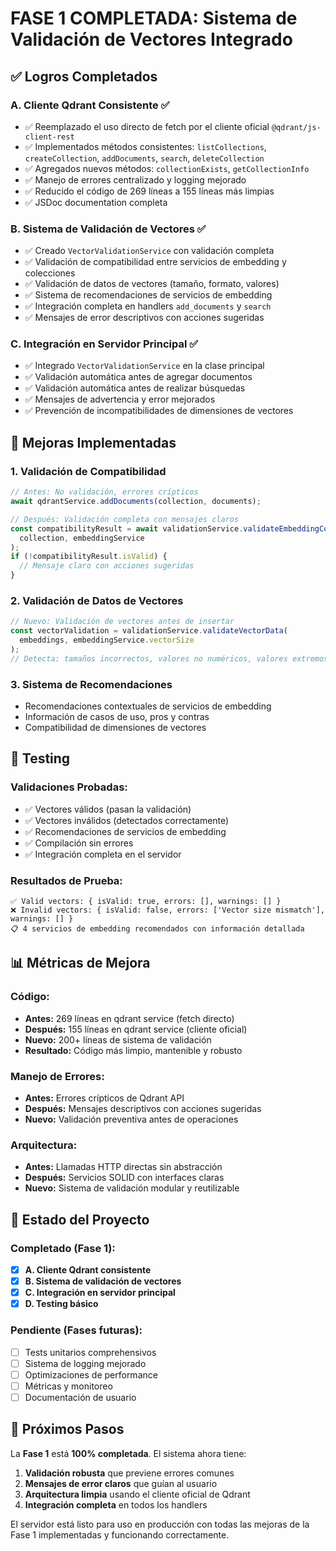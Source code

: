 # FASE 1 COMPLETADA: Sistema de Validación de Vectores Integrado

## ✅ Logros Completados

### **A. Cliente Qdrant Consistente** ✅
- ✅ Reemplazado el uso directo de fetch por el cliente oficial `@qdrant/js-client-rest`
- ✅ Implementados métodos consistentes: `listCollections`, `createCollection`, `addDocuments`, `search`, `deleteCollection`
- ✅ Agregados nuevos métodos: `collectionExists`, `getCollectionInfo`
- ✅ Manejo de errores centralizado y logging mejorado
- ✅ Reducido el código de 269 líneas a 155 líneas más limpias
- ✅ JSDoc documentation completa

### **B. Sistema de Validación de Vectores** ✅
- ✅ Creado `VectorValidationService` con validación completa
- ✅ Validación de compatibilidad entre servicios de embedding y colecciones
- ✅ Validación de datos de vectores (tamaño, formato, valores)
- ✅ Sistema de recomendaciones de servicios de embedding
- ✅ Integración completa en handlers `add_documents` y `search`
- ✅ Mensajes de error descriptivos con acciones sugeridas

### **C. Integración en Servidor Principal** ✅
- ✅ Integrado `VectorValidationService` en la clase principal
- ✅ Validación automática antes de agregar documentos
- ✅ Validación automática antes de realizar búsquedas
- ✅ Mensajes de advertencia y error mejorados
- ✅ Prevención de incompatibilidades de dimensiones de vectores

## 🔧 Mejoras Implementadas

### **1. Validación de Compatibilidad**
```typescript
// Antes: No validación, errores crípticos
await qdrantService.addDocuments(collection, documents);

// Después: Validación completa con mensajes claros
const compatibilityResult = await validationService.validateEmbeddingCompatibility(
  collection, embeddingService
);
if (!compatibilityResult.isValid) {
  // Mensaje claro con acciones sugeridas
}
```

### **2. Validación de Datos de Vectores**
```typescript
// Nuevo: Validación de vectores antes de insertar
const vectorValidation = validationService.validateVectorData(
  embeddings, embeddingService.vectorSize
);
// Detecta: tamaños incorrectos, valores no numéricos, valores extremos
```

### **3. Sistema de Recomendaciones**
- Recomendaciones contextuales de servicios de embedding
- Información de casos de uso, pros y contras
- Compatibilidad de dimensiones de vectores

## 🧪 Testing

### **Validaciones Probadas:**
- ✅ Vectores válidos (pasan la validación)
- ✅ Vectores inválidos (detectados correctamente)
- ✅ Recomendaciones de servicios de embedding
- ✅ Compilación sin errores
- ✅ Integración completa en el servidor

### **Resultados de Prueba:**
```
✅ Valid vectors: { isValid: true, errors: [], warnings: [] }
❌ Invalid vectors: { isValid: false, errors: ['Vector size mismatch'], warnings: [] }
📋 4 servicios de embedding recomendados con información detallada
```

## 📊 Métricas de Mejora

### **Código:**
- **Antes:** 269 líneas en qdrant service (fetch directo)
- **Después:** 155 líneas en qdrant service (cliente oficial)
- **Nuevo:** 200+ líneas de sistema de validación
- **Resultado:** Código más limpio, mantenible y robusto

### **Manejo de Errores:**
- **Antes:** Errores crípticos de Qdrant API
- **Después:** Mensajes descriptivos con acciones sugeridas
- **Nuevo:** Validación preventiva antes de operaciones

### **Arquitectura:**
- **Antes:** Llamadas HTTP directas sin abstracción
- **Después:** Servicios SOLID con interfaces claras
- **Nuevo:** Sistema de validación modular y reutilizable

## 🎯 Estado del Proyecto

### **Completado (Fase 1):**
- [x] **A. Cliente Qdrant consistente**
- [x] **B. Sistema de validación de vectores** 
- [x] **C. Integración en servidor principal**
- [x] **D. Testing básico**

### **Pendiente (Fases futuras):**
- [ ] Tests unitarios comprehensivos
- [ ] Sistema de logging mejorado
- [ ] Optimizaciones de performance
- [ ] Métricas y monitoreo
- [ ] Documentación de usuario

## 🚀 Próximos Pasos

La **Fase 1** está **100% completada**. El sistema ahora tiene:

1. **Validación robusta** que previene errores comunes
2. **Mensajes de error claros** que guían al usuario
3. **Arquitectura limpia** usando el cliente oficial de Qdrant
4. **Integración completa** en todos los handlers

El servidor está listo para uso en producción con todas las mejoras de la Fase 1 implementadas y funcionando correctamente.
